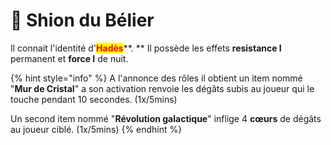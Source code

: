 # 👻 Shion du Bélier

Il connait l'identité d'<mark style="color:red;">**Hadès**</mark>**.  **                                                                                                                            Il possède les effets **resistance I** permanent et **force I** de nuit.

{% hint style="info" %}
A l'annonce des rôles il obtient un item nommé "**Mur de Cristal**" a son activation renvoie les dégâts subis au joueur qui le touche pendant 10 secondes. (1x/5mins)

Un second item nommé "**Révolution galactique**" inflige 4 **cœurs** de dégâts au joueur ciblé. (1x/5mins)
{% endhint %}
